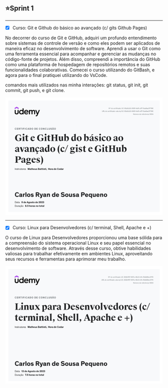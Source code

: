 ## ⭐Sprint 1

---
- [x] Curso: Git e Github do básico ao avançado (c/ gits Github Pages)

No decorrer do curso de Git e GitHub, adquiri um profundo entendimento sobre sistemas de controle de versão e como eles podem ser aplicados de maneira eficaz no desenvolvimento de software. Aprendi a usar o Git como uma ferramenta essencial para acompanhar e gerenciar as mudanças no código-fonte de projetos. Além disso, compreendi a importância do GitHub como uma plataforma de hospedagem de repositórios remotos e suas funcionalidades colaborativas. Comecei o curso utilizando do GitBash, e agora para o final pratiquei utilizando do VsCode.

comandos mais utilizados nas minha interações: 
    git status, git init, git commit, git push, e git clone. 

![Certificado do Git e Github](https://github.com/CarlosRyan07/Programa-Bolsas-CompassUOL/blob/main/img/Certificado_Git_e_Github.jpg)

---

- [x] Curso: Linux para Desenvolvedores (c/ terminal, Shell, Apache e +)

O curso de Linux para Desenvolvedores proporcionou uma base sólida para a compreensão do sistema operacional Linux e seu papel essencial no desenvolvimento de software. Através desse curso, obtive habilidades valiosas para trabalhar efetivamente em ambientes Linux, aproveitando seus recursos e ferramentas para aprimorar meu trabalho.

![Certificado de Linux](../img/Certificado_Linux.jpg)
